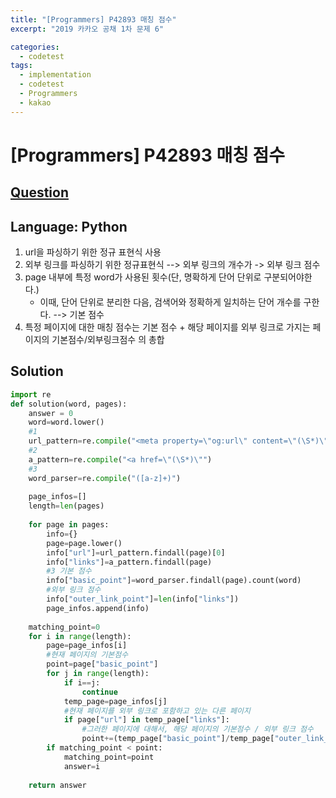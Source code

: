 ```yaml
---
title: "[Programmers] P42893 매칭 점수"
excerpt: "2019 카카오 공채 1차 문제 6"

categories:
  - codetest
tags:
  - implementation
  - codetest
  - Programmers
  - kakao
---
```

# [Programmers] P42893 매칭 점수
## [Question](https://school.programmers.co.kr/learn/courses/30/lessons/42893)
## Language: Python

1. url을 파싱하기 위한 정규 표현식 사용
2. 외부 링크를 파싱하기 위한 정규표현식 --> 외부 링크의 개수가 -> 외부 링크 점수
3. page 내부에 특정 word가 사용된 횟수(단, 명확하게 단어 단위로 구분되어야한다.)
    - 이때, 단어 단위로 분리한 다음, 검색어와 정확하게 일치하는 단어 개수를 구한다. --> 기본 점수
4. 특정 페이지에 대한 매칭 점수는 기본 점수 + 해당 페이지를 외부 링크로 가지는 페이지의 기본점수/외부링크점수 의 총합

## Solution

```python
import re
def solution(word, pages):
    answer = 0
    word=word.lower()
    #1
    url_pattern=re.compile("<meta property=\"og:url\" content=\"(\S*)\"")
    #2
    a_pattern=re.compile("<a href=\"(\S*)\"")
    #3
    word_parser=re.compile("([a-z]+)")
    
    page_infos=[]
    length=len(pages)
    
    for page in pages:
        info={}
        page=page.lower()
        info["url"]=url_pattern.findall(page)[0]
        info["links"]=a_pattern.findall(page) 
        #3 기본 점수
        info["basic_point"]=word_parser.findall(page).count(word) 
        #외부 링크 점수
        info["outer_link_point"]=len(info["links"])
        page_infos.append(info)
          
    matching_point=0
    for i in range(length):
        page=page_infos[i]
        #현재 페이지의 기본점수
        point=page["basic_point"]
        for j in range(length):
            if i==j:
                continue
            temp_page=page_infos[j]
            #현재 페이지를 외부 링크로 포함하고 있는 다른 페이지
            if page["url"] in temp_page["links"]:
                #그러한 페이지에 대해서, 해당 페이지의 기본점수 / 외부 링크 점수
                point+=(temp_page["basic_point"]/temp_page["outer_link_point"])
        if matching_point < point:
            matching_point=point
            answer=i
    
    return answer
```
